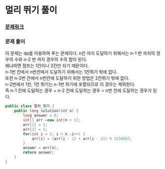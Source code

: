 # 멀리 뛰기 풀이

### [문제링크](https://school.programmers.co.kr/learn/courses/30/lessons/12914)

### 문제 풀이
이 문제는 dp를 이용하여 푸는 문제이다.
n칸 까지 도달하기 위해서는 n-1 번 까지의 경우의 수와 n-2 번 까지 경우의 수의 합이 된다. </br>
왜냐하면 점프는 1칸이나 2칸만 되기 때문이다. </br>
n-1번 칸에서 n번칸에서 도달하기 위해서는 1칸뛰기 밖에 없다. </br>
또한 n-2번 칸에서 n번칸에 도달하기 위한 방법은 2칸뛰기 밖에 없다. </br>
n-2번에서 1칸, 1칸 뛰기는 n-1번 뛰기에 포함되므로 이 경우는 제외한다. </br>
즉 n-1 칸에 도달하는 경우 + n-2 칸에 도달하는 경우 = n번 칸에 도달하는 경우가 된다. </br>


```java
public class 멀리_뛰기 {
    public long solution(int n) {
        long answer = 0;
        int[] arr =new int[n + 1];
        arr[1] = 1;
        arr[2] = 1;
        for(int i = 2; i < n ;i++) {
            arr[i] = (arr[i - 1] + arr[i - 2]) % 1234567;
        }
        answer = arr[n];
        return answer;
    }
}
```
